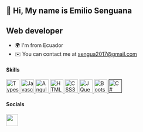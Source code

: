 👋 Hi, My name is Emilio Senguana
--
Web developer
--
- 🌍 I'm from Ecuador
- ✉️ You can contact me at sengua2017@gmail.com

#### **Skills**
<p align="left">
  <a href="https://www.typescriptlang.org/" rel="nofollow">
    <img src="https://raw.githubusercontent.com/danielcranney/readme-generator/main/public/icons/skills/typescript-colored.svg" width="36" height="36" alt="Typescript" style="max-width: 100%;">
  </a>
  
  <a href="https://developer.mozilla.org/en-US/docs/Web/JavaScript" rel="nofollow">
    <img src="https://raw.githubusercontent.com/danielcranney/readme-generator/main/public/icons/skills/javascript-colored.svg" width="36" height="36" alt="Javascript" style="max-width: 100%;">
  </a>
  
  <a href="https://angular.io/" rel="nofollow">
    <img src="https://raw.githubusercontent.com/danielcranney/readme-generator/main/public/icons/skills/angularjs-colored.svg" width="36" height="36" alt="Angular" style="max-width: 100%;">
  </a>
  
  <a href="https://developer.mozilla.org/en-US/docs/Glossary/HTML5" rel="nofollow">
    <img src="https://raw.githubusercontent.com/danielcranney/readme-generator/main/public/icons/skills/html5-colored.svg" width="36" height="36" alt="HTML5" style="max-width: 100%;">
  </a>
  
  <a href="https://www.w3.org/TR/CSS/#css" rel="nofollow">
    <img src="https://raw.githubusercontent.com/danielcranney/readme-generator/main/public/icons/skills/css3-colored.svg" width="36" height="36" alt="CSS3" style="max-width: 100%;">
  </a>
  
  <a href="https://jquery.com/" rel="nofollow">
    <img src="https://raw.githubusercontent.com/danielcranney/readme-generator/main/public/icons/skills/jquery-colored.svg" width="36" height="36" alt="JQuery" style="max-width: 100%;">
  </a>
  
  
  <a href="https://getbootstrap.com/" rel="nofollow">
    <img src="https://raw.githubusercontent.com/danielcranney/readme-generator/main/public/icons/skills/bootstrap-colored.svg" width="36" height="36" alt="Bootstrap" style="max-width: 100%;">
  </a>
  
   
  <a href="" rel="nofollow">
    <img src="https://www.fixedbuffer.com/wp-content/uploads/2019/06/reflexion.png" width="36" height="36" alt="C#" style="max-width: 100%;">
  </a>
  
  
</p>

#### **Socials**
<p align="left">
  <a href="https://www.linkedin.com/in/emilio-senguana-17b020162/" rel="nofollow">
    <img src="https://raw.githubusercontent.com/danielcranney/readme-generator/main/public/icons/socials/linkedin.svg" width="32" height="32" style="max-width: 100%;">   </a>
  
 
</p>
<!---
emilio2000dev/emilio2000dev is a ✨ special ✨ repository because its `README.md` (this file) appears on your GitHub profile.
You can click the Preview link to take a look at your changes.
--->

